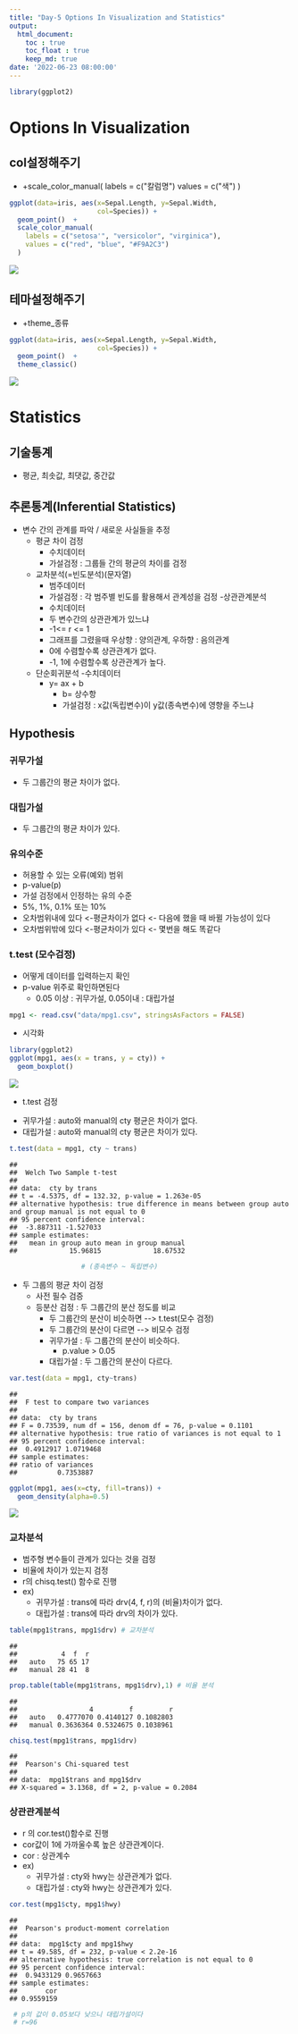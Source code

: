 ```yaml
---
title: "Day-5 Options In Visualization and Statistics"
output:
  html_document:
    toc : true
    toc_float : true
    keep_md: true
date: '2022-06-23 08:00:00'
---
```





```r
library(ggplot2)
```


# Options In Visualization

## col설정해주기
- +scale_color_manual(
    labels = c("칼럼명")
    values = c("색")
)

```r
ggplot(data=iris, aes(x=Sepal.Length, y=Sepal.Width,
                      col=Species)) + 
  geom_point()  +
  scale_color_manual(
    labels = c("setosa'", "versicolor", "virginica"),
    values = c("red", "blue", "#F9A2C3")
  )
```

![](day0623_files/figure-html/unnamed-chunk-2-1.png)<!-- -->

## 테마설정해주기
- +theme_종류


```r
ggplot(data=iris, aes(x=Sepal.Length, y=Sepal.Width,
                      col=Species)) + 
  geom_point()  +
  theme_classic()
```

![](day0623_files/figure-html/unnamed-chunk-3-1.png)<!-- -->

# Statistics

## 기술통계
- 평균, 최솟값, 최댓값, 중간값

## 추론통계(Inferential Statistics)
- 변수 간의 관계를 파악 / 새로운 사실들을 추정
  - 평균 차이 검정
    - 수치데이터     
    - 가설검정 : 그룹들 간의 평균의 차이를 검정
  - 교차분석(=빈도분석)(문자열)
    - 범주데이터
    - 가설검정 : 각 범주별 빈도를 활용해서 관계성을 검정
  -상관관계분석  
    - 수치데이터
    - 두 변수간의 상관관계가 있느냐
    - -1<= r <= 1
    - 그래프를 그렸을때 우상향 : 양의관계, 우하향 : 음의관계
    - 0에 수렴할수록 상관관계가 없다.
    - -1, 1에 수렴할수록 상관관계가 높다.
  - 단순회귀분석
    -수치데이터
    - y= ax + b
      - b= 상수항
      - 가설검정 : x값(독립변수)이 y값(종속변수)에 영향을 주느냐

## Hypothesis
 
### 귀무가설
 - 두 그룹간의 평균 차이가 없다.

### 대립가설 
 - 두 그룹간의 평균 차이가 있다.

### 유의수준
- 허용할 수 있는 오류(예외) 범위
- p-value(p)
- 가설 검정에서 인정하는 유의 수준
 - 5%, 1%, 0.1% 또는 10% 
- 오차범위내에 있다 <-평균차이가 없다 <- 다음에 했을 때 바뀔 가능성이 있다
- 오차범위밖에 있다 <-평균차이가 있다 <- 몇번을 해도 똑같다

### t.test (모수검정)
- 어떻게 데이터를 입력하는지 확인
- p-value 위주로 확인하면된다
  - 0.05 이상 : 귀무가설, 0.05이내 : 대립가설


```r
mpg1 <- read.csv("data/mpg1.csv", stringsAsFactors = FALSE)
```

- 시각화

```r
library(ggplot2)
ggplot(mpg1, aes(x = trans, y = cty)) + 
  geom_boxplot()
```

![](day0623_files/figure-html/unnamed-chunk-5-1.png)<!-- -->

- t.test 검정
 + 귀무가설 : auto와 manual의 cty 평균은 차이가 없다.
 + 대립가설 : auto와 manual의 cty 평균은 차이가 있다.

```r
t.test(data = mpg1, cty ~ trans)
```

```
## 
## 	Welch Two Sample t-test
## 
## data:  cty by trans
## t = -4.5375, df = 132.32, p-value = 1.263e-05
## alternative hypothesis: true difference in means between group auto and group manual is not equal to 0
## 95 percent confidence interval:
##  -3.887311 -1.527033
## sample estimates:
##   mean in group auto mean in group manual 
##             15.96815             18.67532
```

```r
                  # (종속변수 ~ 독립변수)
```

- 두 그룹의 평균 차이 검정
  - 사전 필수 검증
  - 등분산 검정 : 두 그룹간의 분산 정도를 비교
    - 두 그룹간의 분산이 비슷하면 --> t.test(모수 검정)
    - 두 그룹간의 분산이 다르면 --> 비모수 검정
    - 귀무가설 : 두 그룹간의 분산이 비슷하다.
      - p.value > 0.05
    - 대립가설 : 두 그룹간의 분산이 다르다.
  

```r
var.test(data = mpg1, cty~trans)
```

```
## 
## 	F test to compare two variances
## 
## data:  cty by trans
## F = 0.73539, num df = 156, denom df = 76, p-value = 0.1101
## alternative hypothesis: true ratio of variances is not equal to 1
## 95 percent confidence interval:
##  0.4912917 1.0719468
## sample estimates:
## ratio of variances 
##          0.7353887
```


```r
ggplot(mpg1, aes(x=cty, fill=trans)) + 
  geom_density(alpha=0.5)
```

![](day0623_files/figure-html/unnamed-chunk-8-1.png)<!-- -->

### 교차분석
- 범주형 변수들이 관계가 있다는 것을 검정
- 비율에 차이가 있는지 검정
- r의 chisq.test() 함수로 진행
- ex)
  - 귀무가설 : trans에 따라 drv(4, f, r)의 (비율)차이가 없다.
  - 대립가설 : trans에 따라 drv의 차이가 있다.

```r
table(mpg1$trans, mpg1$drv) # 교차분석
```

```
##         
##           4  f  r
##   auto   75 65 17
##   manual 28 41  8
```

```r
prop.table(table(mpg1$trans, mpg1$drv),1) # 비율 분석
```

```
##         
##                  4         f         r
##   auto   0.4777070 0.4140127 0.1082803
##   manual 0.3636364 0.5324675 0.1038961
```


```r
chisq.test(mpg1$trans, mpg1$drv)
```

```
## 
## 	Pearson's Chi-squared test
## 
## data:  mpg1$trans and mpg1$drv
## X-squared = 3.1368, df = 2, p-value = 0.2084
```

### 상관관계분석
- r 의 cor.test()함수로 진행
- cor값이 1에 가까울수록 높은 상관관계이다.
- cor : 상관계수
- ex)
  - 귀무가설 : cty와 hwy는 상관관계가 없다.
  - 대립가설 : cty와 hwy는 상관관계가 있다.

```r
cor.test(mpg1$cty, mpg1$hwy) 
```

```
## 
## 	Pearson's product-moment correlation
## 
## data:  mpg1$cty and mpg1$hwy
## t = 49.585, df = 232, p-value < 2.2e-16
## alternative hypothesis: true correlation is not equal to 0
## 95 percent confidence interval:
##  0.9433129 0.9657663
## sample estimates:
##       cor 
## 0.9559159
```

```r
 # p의 값이 0.05보다 낮으니 대립가설이다
 # r=96 
```














